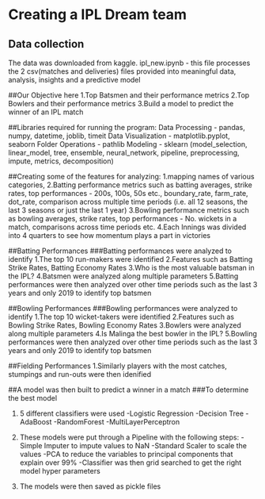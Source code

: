 # Creating a IPL Dream team
## Data collection 
The data was downloaded from kaggle. 
ipl_new.ipynb - this file processes the 2 csv(matches and deliveries) files provided into meaningful data, analysis, insights and a predictive model

##Our Objective here
1.Top Batsmen and their performance metrics
2.Top Bowlers and their performance metrics
3.Build a model to predict the winner of an IPL match

##Libraries required for running the program:
Data Processing - pandas, numpy, datetime, joblib, timeit
Data Visualization - matplotlib.pyplot, seaborn
Folder Operations - pathlib
Modeling - sklearn (model_selection, linear_model, tree, ensemble, neural_network, pipeline, preprocessing, impute, metrics, decomposition)

##Creating some of the features for analyzing:
1.mapping names of various categories,
2.Batting performance metrics such as batting averages, strike rates, top performances - 200s, 100s, 50s etc., boundary_rate, farm_rate, dot_rate, comparison across multiple time periods (i.e. all 12 seasons, the last 3 seasons or just the last 1 year)
3.Bowling performance metrics such as bowling averages, strike rates, top performances - No. wickets in a match, comparisons across time periods etc.
4.Each Innings was divided into 4 quarters to see how momentum plays a part in victories

##Batting Performances
###Batting performances were analyzed to identify
1.The top 10 run-makers were identified
2.Features such as Batting Strike Rates, Batting Economy Rates
3.Who is the most valuable batsman in the IPL?
4.Batsmen were analyzed along multiple parameters
5.Batting performances were then analyzed over other time periods such as the last 3 years and only 2019 to identify top batsmen

##Bowling Performances
###Bowling performances were analyzed to identify
1.The top 10 wicket-takers were identified
2.Features such as Bowling Strike Rates, Bowling Economy Rates
3.Bowlers were analyzed along multiple parameters
4.Is Malinga the best bowler in the IPL?
5.Bowling performances were then analyzed over other time periods such as the last 3 years and only 2019 to identify top batsmen

##Fielding Performances
1.Similarly players with the most catches, stumpings and run-outs were then idenified

##A model was then built to predict a winner in a match
###To determine the best model
1. 5 different classifiers were used
-Logistic Regression
-Decision Tree
-AdaBoost
-RandomForest
-MultiLayerPerceptron

2. These models were put through a Pipeline with the following steps:
-Simple Imputer to impute values to NaN
-Standard Scaler to scale the values
-PCA to reduce the variables to principal components that explain over 99%
-Classifier was then grid searched to get the right model hyper parameters

3. The models were then saved as pickle files
